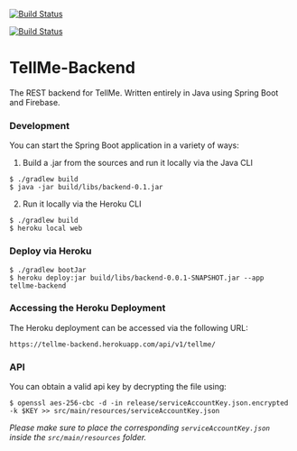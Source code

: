 [![Build Status](https://img.shields.io/circleci/build/github/itsandreramon/TellMe-Backend?token=925c8971ba4c49e3bde6365d720689b70d48a965)](https://circleci.com/gh/itsandreramon/TellMe-Backend)

[![Build Status](https://img.shields.io/uptimerobot/ratio/m784110259-46982a9bb52d30acae5d40e6)](https://uptimerobot.com/dashboard#784110259)

# TellMe-Backend
The REST backend for TellMe. Written entirely in Java using Spring Boot and Firebase.

### Development
You can start the Spring Boot application in a variety of ways:

1. Build a .jar from the sources and run it locally via the Java CLI
```
$ ./gradlew build
$ java -jar build/libs/backend-0.1.jar
```

2. Run it locally via the Heroku CLI
```
$ ./gradlew build
$ heroku local web
```

### Deploy via Heroku
```
$ ./gradlew bootJar
$ heroku deploy:jar build/libs/backend-0.0.1-SNAPSHOT.jar --app tellme-backend
```

### Accessing the Heroku Deployment
The Heroku deployment can be accessed via the following URL:
```
https://tellme-backend.herokuapp.com/api/v1/tellme/
```

### API
You can obtain a valid api key by decrypting the file using:
```
$ openssl aes-256-cbc -d -in release/serviceAccountKey.json.encrypted -k $KEY >> src/main/resources/serviceAccountKey.json
```

*Please make sure to place the corresponding ```serviceAccountKey.json``` inside the ```src/main/resources``` folder.*

